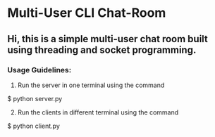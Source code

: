 # Multi-User CLI Chat-Room
Hi, this is a simple multi-user chat room built using threading and socket programming.
---
### Usage Guidelines:
1. Run the server in one terminal using the command

 $ python server.py
 
2. Run the clients in different terminal using the command

 $ python client.py

